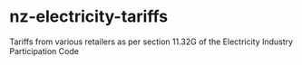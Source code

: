 # nz-electricity-tariffs
Tariffs from various retailers as per section 11.32G of the Electricity Industry Participation Code
